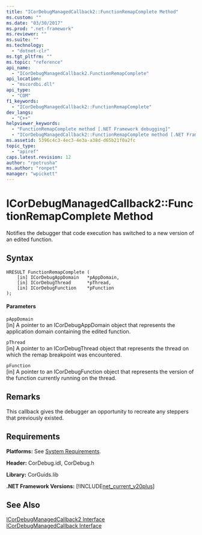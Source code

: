 ```yaml
---
title: "ICorDebugManagedCallback2::FunctionRemapComplete Method"
ms.custom: ""
ms.date: "03/30/2017"
ms.prod: ".net-framework"
ms.reviewer: ""
ms.suite: ""
ms.technology: 
  - "dotnet-clr"
ms.tgt_pltfrm: ""
ms.topic: "reference"
api_name: 
  - "ICorDebugManagedCallback2.FunctionRemapComplete"
api_location: 
  - "mscordbi.dll"
api_type: 
  - "COM"
f1_keywords: 
  - "ICorDebugManagedCallback2::FunctionRemapComplete"
dev_langs: 
  - "C++"
helpviewer_keywords: 
  - "FunctionRemapComplete method [.NET Framework debugging]"
  - "ICorDebugManagedCallback2::FunctionRemapComplete method [.NET Framework debugging]"
ms.assetid: 5396c4c3-4ec3-4e3a-a38d-d65b21f0a2fc
topic_type: 
  - "apiref"
caps.latest.revision: 12
author: "rpetrusha"
ms.author: "ronpet"
manager: "wpickett"
---
```

# ICorDebugManagedCallback2::FunctionRemapComplete Method
Notifies the debugger that code execution has switched to a new version of an edited function.  
  
## Syntax  
  
```  
HRESULT FunctionRemapComplete (  
    [in] ICorDebugAppDomain   *pAppDomain,  
    [in] ICorDebugThread      *pThread,  
    [in] ICorDebugFunction    *pFunction  
);  
```  
  
#### Parameters  
 `pAppDomain`  
 [in] A pointer to an ICorDebugAppDomain object that represents the application domain containing the edited function.  
  
 `pThread`  
 [in] A pointer to an ICorDebugThread object that represents the thread on which the remap breakpoint was encountered.  
  
 `pFunction`  
 [in] A pointer to an ICorDebugFunction object that represents the version of the function currently running on the thread.  
  
## Remarks  
 This callback gives the debugger an opportunity to recreate any steppers that previously existed.  
  
## Requirements  
 **Platforms:** See [System Requirements](../../../../docs/framework/get-started/system-requirements.md).  
  
 **Header:** CorDebug.idl, CorDebug.h  
  
 **Library:** CorGuids.lib  
  
 **.NET Framework Versions:** [!INCLUDE[net_current_v20plus](../../../../includes/net-current-v20plus-md.md)]  
  
## See Also  
 [ICorDebugManagedCallback2 Interface](../../../../docs/framework/unmanaged-api/debugging/icordebugmanagedcallback2-interface.md)   
 [ICorDebugManagedCallback Interface](../../../../docs/framework/unmanaged-api/debugging/icordebugmanagedcallback-interface.md)
